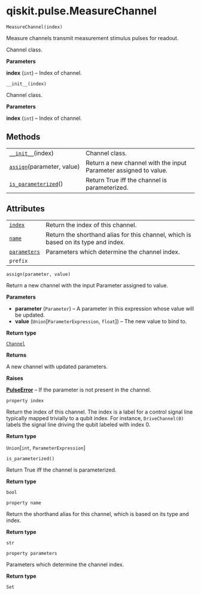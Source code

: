 # qiskit.pulse.MeasureChannel

<span id="undefined" />

`MeasureChannel(index)`

Measure channels transmit measurement stimulus pulses for readout.

Channel class.

**Parameters**

**index** (`int`) – Index of channel.

<span id="undefined" />

`__init__(index)`

Channel class.

**Parameters**

**index** (`int`) – Index of channel.

## Methods

|                                                                                                                      |                                                                  |
| -------------------------------------------------------------------------------------------------------------------- | ---------------------------------------------------------------- |
| [`__init__`](#qiskit.pulse.MeasureChannel.__init__ "qiskit.pulse.MeasureChannel.__init__")(index)                    | Channel class.                                                   |
| [`assign`](#qiskit.pulse.MeasureChannel.assign "qiskit.pulse.MeasureChannel.assign")(parameter, value)               | Return a new channel with the input Parameter assigned to value. |
| [`is_parameterized`](#qiskit.pulse.MeasureChannel.is_parameterized "qiskit.pulse.MeasureChannel.is_parameterized")() | Return True iff the channel is parameterized.                    |

## Attributes

|                                                                                                  |                                                                                    |
| ------------------------------------------------------------------------------------------------ | ---------------------------------------------------------------------------------- |
| [`index`](#qiskit.pulse.MeasureChannel.index "qiskit.pulse.MeasureChannel.index")                | Return the index of this channel.                                                  |
| [`name`](#qiskit.pulse.MeasureChannel.name "qiskit.pulse.MeasureChannel.name")                   | Return the shorthand alias for this channel, which is based on its type and index. |
| [`parameters`](#qiskit.pulse.MeasureChannel.parameters "qiskit.pulse.MeasureChannel.parameters") | Parameters which determine the channel index.                                      |
| `prefix`                                                                                         |                                                                                    |

<span id="undefined" />

`assign(parameter, value)`

Return a new channel with the input Parameter assigned to value.

**Parameters**

*   **parameter** (`Parameter`) – A parameter in this expression whose value will be updated.
*   **value** (`Union`\[`ParameterExpression`, `float`]) – The new value to bind to.

**Return type**

[`Channel`](qiskit.pulse.channels#qiskit.pulse.channels.Channel "qiskit.pulse.channels.Channel")

**Returns**

A new channel with updated parameters.

**Raises**

[**PulseError**](qiskit.pulse.PulseError#qiskit.pulse.PulseError "qiskit.pulse.PulseError") – If the parameter is not present in the channel.

<span id="undefined" />

`property index`

Return the index of this channel. The index is a label for a control signal line typically mapped trivially to a qubit index. For instance, `DriveChannel(0)` labels the signal line driving the qubit labeled with index 0.

**Return type**

`Union`\[`int`, `ParameterExpression`]

<span id="undefined" />

`is_parameterized()`

Return True iff the channel is parameterized.

**Return type**

`bool`

<span id="undefined" />

`property name`

Return the shorthand alias for this channel, which is based on its type and index.

**Return type**

`str`

<span id="undefined" />

`property parameters`

Parameters which determine the channel index.

**Return type**

`Set`
